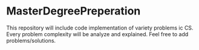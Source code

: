 # MasterDegreePreperation
This repository will include code implementation of variety problems ic CS.
Every problem complexity will be analyze and explained.
Feel free to add problems/solutions.